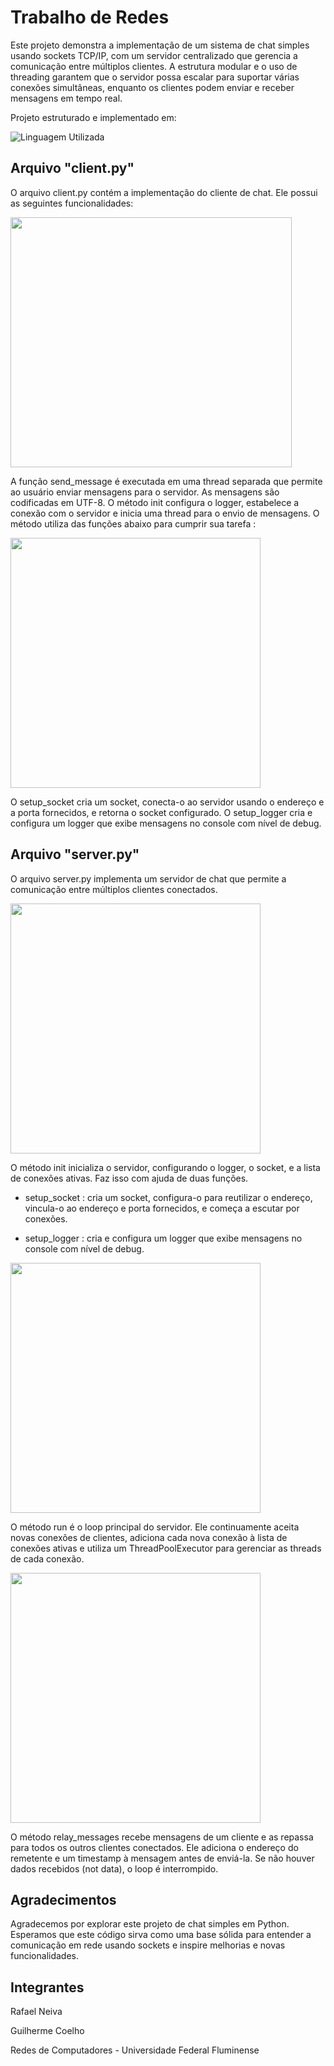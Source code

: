 # Trabalho de Redes
Este projeto demonstra a implementação de um sistema de chat simples usando sockets TCP/IP, com um servidor centralizado que gerencia a comunicação entre múltiplos clientes. A estrutura modular e o uso de threading garantem que o servidor possa escalar para suportar várias conexões simultâneas, enquanto os clientes podem enviar e receber mensagens em tempo real.

Projeto estruturado e implementado em: 

![Linguagem Utilizada](https://img.shields.io/badge/Python-14354C?style=for-the-badge&logo=python&logoColor=white)

## Arquivo "client.py"
O arquivo client.py contém a implementação do cliente de chat. Ele possui as seguintes funcionalidades:

<img src="https://github.com/guiosc/trabalho_redes/assets/102327512/35765b8e-1075-4ec1-8b8f-9213825f1f42" width="450" height="400" >

A função send_message é executada em uma thread separada que permite ao usuário enviar mensagens para o servidor. As mensagens são codificadas em UTF-8.
O método init configura o logger, estabelece a conexão com o servidor e inicia uma thread para o envio de mensagens. O método utiliza das funções abaixo para cumprir sua tarefa : 

<img src="https://github.com/guiosc/trabalho_redes/assets/102327512/af720052-34df-441b-be1d-f2297a658e10" width="400" >


O setup_socket cria um socket, conecta-o ao servidor usando o endereço e a porta fornecidos, e retorna o socket configurado. O setup_logger cria e configura um logger que exibe mensagens no console com nível de debug.

## Arquivo "server.py"

O arquivo server.py implementa um servidor de chat que permite a comunicação entre múltiplos clientes conectados.

<img src="https://github.com/guiosc/trabalho_redes/assets/102327512/e0f35835-2179-4564-8eca-0bd271c80168" width="400" >

O método init inicializa o servidor, configurando o logger, o socket, e a lista de conexões ativas. Faz isso com ajuda de duas funções.

- setup_socket : cria um socket, configura-o para reutilizar o endereço, vincula-o ao endereço e porta fornecidos, e começa a escutar por conexões.

- setup_logger : cria e configura um logger que exibe mensagens no console com nível de debug.
  
<img src="https://github.com/guiosc/trabalho_redes/assets/102327512/04fbd0ec-3626-4f9a-b877-4e8f9882503e" width="400" >

O método run é o loop principal do servidor. Ele continuamente aceita novas conexões de clientes, adiciona cada nova conexão à lista de conexões ativas e utiliza um ThreadPoolExecutor para gerenciar as threads de cada conexão.

<img src="https://github.com/guiosc/trabalho_redes/assets/102327512/75648a3c-5da5-468c-8bef-d194bc80bbfa" width="400" >

O método relay_messages recebe mensagens de um cliente e as repassa para todos os outros clientes conectados. Ele adiciona o endereço do remetente e um timestamp à mensagem antes de enviá-la. Se não houver dados recebidos (not data), o loop é interrompido.

## Agradecimentos

Agradecemos por explorar este projeto de chat simples em Python. Esperamos que este código sirva como uma base sólida para entender a comunicação em rede usando sockets e inspire melhorias e novas funcionalidades.

## Integrantes 
Rafael Neiva

Guilherme Coelho

Redes de Computadores - Universidade Federal Fluminense

